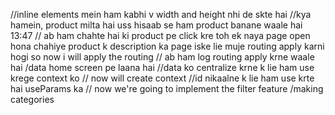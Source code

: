 //inline elements mein ham kabhi v width and height nhi de skte hai
  //kya hamein, product milta hai uss hisaab se ham product banane waale hai 13:47
  // ab ham chahte hai ki product pe click kre toh ek naya page open hona chahiye product k description ka page iske lie muje routing apply karni hogi so now i will apply the routing
  // ab ham log routing apply krne waale hai /data home screen pe laana hai
  //data ko centralize krne k lie ham use krege context ko // now will create context
  //id nikaalne k lie ham use krte hai useParams ka
  // now we're going to implement the filter feature /making categories

